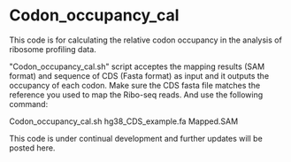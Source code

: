 # Codon_occupancy_cal
This code is for calculating the relative codon occupancy in the analysis of ribosome profiling data. 

"Codon_occupancy_cal.sh" script acceptes the mapping results (SAM format) and sequence of CDS (Fasta format) as input and it outputs the occupancy of each codon. Make sure the CDS fasta file matches the reference you used to map the Ribo-seq reads.  And use the following command: 

Codon_occupancy_cal.sh hg38_CDS_example.fa Mapped.SAM


This code is under continual development and further updates will be posted here. 
